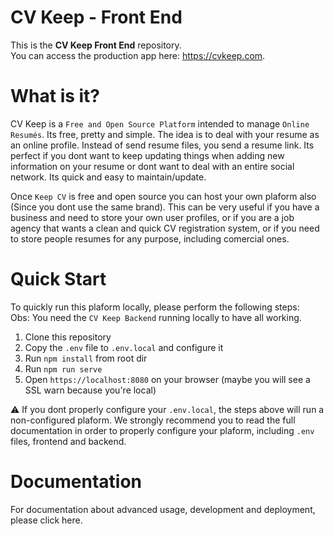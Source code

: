 # CV Keep - Front End

This is the **CV Keep Front End** repository.    
You can access the production app here: https://cvkeep.com.  

# What is it?

CV Keep is a `Free and Open Source Platform` intended to manage `Online Resumés`. Its free, pretty and simple. The idea is to deal with your resume as an online profile. Instead of send resume files, you send a resume link. Its perfect if you dont want to keep updating things when adding new information on your resume or dont want to deal with an entire social network. Its quick and easy to maintain/update.

Once `Keep CV` is free and open source you can host your own plaform also (Since you dont use the same brand). This can be very useful if you have a business and need to store your own user profiles, or if you are a job agency that wants a clean and quick CV registration system, or if you need to store people resumes for any purpose, including comercial ones.

# Quick Start

To quickly run this plaform locally, please perform the following steps:  
Obs: You need the `CV Keep Backend` running locally to have all working.

1. Clone this repository
2. Copy the `.env` file to `.env.local`  and configure it
2. Run `npm install` from root dir
3. Run `npm run serve`
4. Open `https://localhost:8080` on your browser (maybe you will see a SSL warn because you're local)

:warning: If you dont properly configure your `.env.local`, the steps above will run a non-configured plaform. We strongly recommend you to read the full documentation in order to properly configure your plaform, including `.env` files, frontend and backend.

# Documentation

For documentation about advanced usage, development and deployment, please click here.
